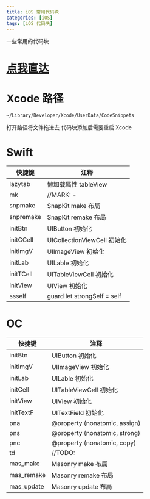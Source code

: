 ```yaml
---
title: iOS 常用代码块
categories: [iOS]
tags: [iOS 代码块]
---
```

一些常用的代码块
# [点我直达](https://github.com/xxxIxxxx/CodeSnippets)




# Xcode 路径
```
~/Library/Developer/Xcode/UserData/CodeSnippets
```

打开路径将文件拖进去
代码块添加后需要重启 Xcode

# Swift

| 快捷键 | 注释 |
|---|----|
lazytab|懒加载属性 tableView
mk|//MARK: -
snpmake|SnapKit make 布局
snpremake|SnapKit remake 布局
initBtn|UIButton 初始化
initCCell|UICollectionViewCell 初始化
initImgV|UIImageView 初始化
initLab|UILable 初始化
initTCell|UITableViewCell 初始化
initView| UIView 初始化
ssself| guard let  strongSelf = self

# OC

| 快捷键 | 注释 |
|---|----|
initBtn|UIButton 初始化
initImgV|UIImageView 初始化
initLab|UILable 初始化
initCell|UITableViewCell 初始化
initView| UIView 初始化
initTextF| UITextField 初始化
pna|@property (nonatomic, assign) 
pns|@property (nonatomic, strong)
pnc|@property (nonatomic, copy)
td|    //TODO: 
mas_make| Masonry make 布局
mas_remake| Masonry remake 布局
mas_update| Masonry update 布局
